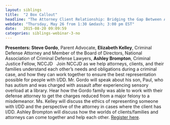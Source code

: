 ```yaml
---
layout: siblings
title:  "2 Box Callout"
headline: "The Attorney Client Relationship: Bridging the Gap Between Attorneys, Clients with I/DD, and Their Families"
webdate: "Thursday, May 26 from 1:30 &mdash; 3:00 pm EST"
date:   2015-08-20 09:09:59
categories: siblings-webinar-3-no
---
```

<b>Presenters: Steve Gordo</b>, Parent Advocate, <b>Elizabeth Kelley</b>, Criminal Defense Attorney and Member of the Board of Directors, National Association of Criminal Defense Lawyers, <b>Ashley Brompton</b>, Criminal Justice Fellow, NCCJD   Join NCCJD as we help attorneys, clients, and their families understand each other’s needs and obligations during a criminal case, and how they can work together to ensure the best representation possible for people with I/DD. Mr. Gordo will speak about his son, Paul, who has autism and was charged with assault after experiencing sensory overload at a library. Hear how the Gordo family was able to work with their defense attorney to get the charges reduced from a major felony to a misdemeanor. Ms. Kelley will discuss the ethics of representing someone with I/DD and the perspective of the attorney in cases where the client has I/DD. Ashley Brompton will discuss how the worlds of clients/families and attorneys can come together and help each other. <a href="https://www.thearc.org/page.redir?target=http%3a%2f%2fbit.ly%2f26X2H87&srcid=38778&srctid=1&erid=8170827&trid=12b155c1-376b-4e4d-a735-6383fab9c655">Register here</a>.